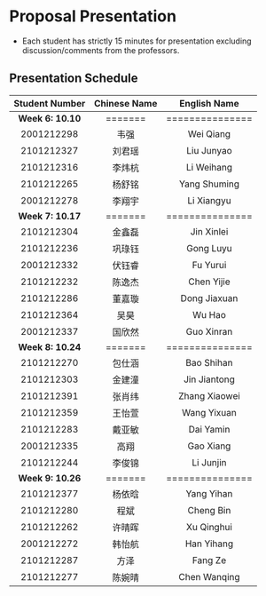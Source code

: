 # Proposal Presentation 
* Each student has strictly 15 minutes for presentation excluding discussion/comments from the professors.

## Presentation Schedule
Student Number | Chinese Name | English Name
:---:|:---:|:---:
**Week 6: 10.10** | ======= | ===============
2001212298 | 韦强 | Wei Qiang
2101212327 | 刘君瑶 | Liu Junyao
2101212316 | 李炜杭 | Li Weihang
2101212265 | 杨舒铭 | Yang Shuming
2001212278 | 李翔宇 | Li Xiangyu
**Week 7: 10.17** | ======= | ===============
2101212304 | 金鑫磊 | Jin Xinlei
2101212236 | 巩琭钰 | Gong Luyu
2001212332 | 伏钰睿 | Fu Yurui
2101212232 | 陈逸杰 | Chen Yijie
2101212286 | 董嘉璇 | Dong Jiaxuan
2101212364 | 吴昊 | Wu Hao
2001212337 | 国欣然 | Guo Xinran
**Week 8: 10.24** | ======= | ===============
2101212270 | 包仕涵 | Bao Shihan
2101212303 | 金建潼 | Jin Jiantong
2101212391 | 张肖纬 | Zhang Xiaowei
2101212359 | 王怡萱 | Wang Yixuan
2101212283 | 戴亚敏 | Dai Yamin
2001212335 | 高翔 | Gao Xiang
2101212244 | 李俊锦 | Li Junjin
**Week 9: 10.26** | ======= | ===============
2101212377 | 杨依晗 | Yang Yihan
2101212280 | 程斌 | Cheng Bin
2101212262 | 许晴晖 | Xu Qinghui
2001212272 | 韩怡航 | Han Yihang
2101212287 | 方泽 | Fang Ze
2101212277 | 陈婉晴 | Chen Wanqing
